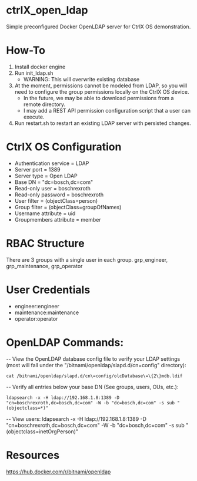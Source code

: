 # ctrlX_open_ldap
Simple preconfigured Docker OpenLDAP server for CtrlX OS demonstration.

# How-To
1. Install docker engine
2. Run init_ldap.sh
	- WARNING: This will overwrite existing database
3. At the moment, permissions cannot be modeled from LDAP, so you will need to configure the group permissions locally on the CtrlX OS device. 
	- In the future, we may be able to download permissions from a remote directory.
	- I may add a REST API permission configuration script that a user can execute.
4. Run restart.sh to restart an existing LDAP server with persisted changes.

# CtrlX OS Configuration
- Authentication service = LDAP
- Server port = 1389
- Server type = Open LDAP
- Base DN = "dc=bosch,dc=com"
- Read-only user = boschrexroth
- Read-only password = boschrexroth
- User filter = (objectClass=person)
- Group filter = (objectClass=groupOfNames)
- Username attribute = uid
- Groupmembers attribute = member

# RBAC Structure
There are 3 groups with a single user in each group. grp_engineer, grp_maintenance, grp_operator

# User Credentials
- engineer:engineer
- maintenance:maintenance
- operator:operator

# OpenLDAP Commands:
 -- View the OpenLDAP database config file to verify your LDAP settings (most will fall under the "/bitnami/openldap/slapd.d/cn=config" directory): 
 
 	cat /bitnami/openldap/slapd.d/cn\=config/olcDatabase\=\{2\}mdb.ldif

-- Verify all entries below your base DN (See groups, users, OUs, etc.):

  	ldapsearch -x -H ldap://192.168.1.8:1389 -D "cn=boschrexroth,dc=bosch,dc=com" -W -b "dc=bosch,dc=com" -s sub "(objectclass=*)"
 
-- View users:
  	ldapsearch -x -H ldap://192.168.1.8:1389 -D "cn=boschrexroth,dc=bosch,dc=com" -W -b "dc=bosch,dc=com" -s sub "(objectclass=inetOrgPerson)"
 
# Resources
https://hub.docker.com/r/bitnami/openldap
